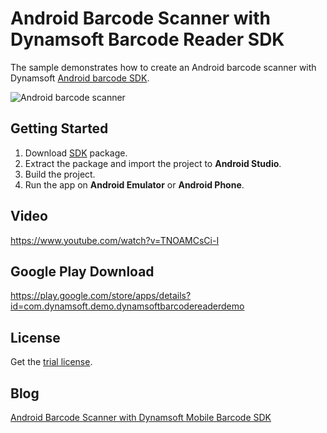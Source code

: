 Android Barcode Scanner with Dynamsoft Barcode Reader SDK
============

The sample demonstrates how to create an Android barcode scanner with Dynamsoft [Android barcode SDK][1].

![Android barcode scanner](https://www.codepool.biz/wp-content/uploads/images/android-barcode-setting.png)

Getting Started
---------------
1. Download [SDK][2] package.
2. Extract the package and import the project to **Android Studio**.
3. Build the project.
4. Run the app on **Android Emulator** or **Android Phone**.

Video
-----
https://www.youtube.com/watch?v=TNOAMCsCi-I

Google Play Download
-----------
https://play.google.com/store/apps/details?id=com.dynamsoft.demo.dynamsoftbarcodereaderdemo

License
--------
Get the [trial license](https://www.dynamsoft.com/CustomerPortal/Portal/Triallicense.aspx).

Blog
-----
[Android Barcode Scanner with Dynamsoft Mobile Barcode SDK][3]

[1]:http://www.dynamsoft.com/Products/barcode-scanner-sdk-android.aspx
[2]:http://www.dynamsoft.com/Downloads/Dynamic-Barcode-Reader-Download.aspx
[3]:http://www.codepool.biz/android-barcode-scanner-dynamsoft-sdk.html
